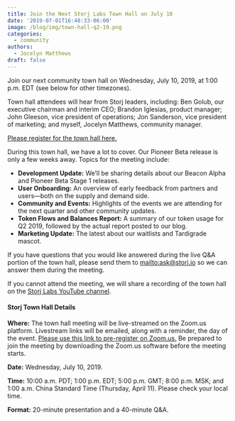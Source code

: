 ```yaml
---
title: Join the Next Storj Labs Town Hall on July 10
date: '2019-07-01T16:48:33-06:00'
image: /blog/img/town-hall-q2-19.png
categories:
  - community
authors:
  - Jocelyn Matthews
draft: false
---
```

Join our next community town hall on Wednesday, July 10, 2019, at 1:00 p.m. EDT (see below for other timezones).

Town hall attendees will hear from Storj leaders, including: Ben Golub, our executive chairman and interim CEO; Brandon Iglesias, product manager; John Gleeson, vice president of operations; Jon Sanderson, vice president of marketing; and myself, Jocelyn Matthews, community manager. 

[Please register for the town hall here.](https://zoom.us/webinar/register/WN_9CXpCNuCTQ6-VZaJRJgkFQ) 

During this town hall, we have a lot to cover. Our Pioneer Beta release is only a few weeks away. Topics for the meeting include: 

* **Development Update:** We’ll be sharing details about our Beacon Alpha and Pioneer Beta Stage 1 releases. 
* **User Onboarding:** An overview of early feedback from partners and users—both on the supply and demand side. 
* **Community and Events:** Highlights of the events we are attending for the next quarter and other community updates. 
* **Token Flows and Balances Report:** A summary of our token usage for Q2 2019, followed by the actual report posted to our blog. 
* **Marketing Update:** The latest about our waitlists and Tardigrade mascot.

If you have questions that you would like answered during the live Q&A portion of the town hall, please send them to <mailto:ask@storj.io> so we can answer them during the meeting. 

If you cannot attend the meeting, we will share a recording of the town hall on the [Storj Labs YouTube channel](https://www.youtube.com/watch?v=ZSw2RJmARPw&list=PLNq8osZgyMoBr53aMHCYZkvog7JjJt7wm).

#### Storj Town Hall Details

**Where:** The town hall meeting will be live-streamed on the Zoom.us platform. Livestream links will be emailed, along with a reminder, the day of the event. [Please use this link to pre-register on Zoom.us.](https://zoom.us/webinar/register/WN_9CXpCNuCTQ6-VZaJRJgkFQ) Be prepared to join the meeting by downloading the Zoom.us software before the meeting starts. 

**Date:** Wednesday, July 10, 2019.

**Time:** 10:00 a.m. PDT; 1:00 p.m. EDT; 5:00 p.m. GMT; 8:00 p.m. MSK; and 1:00 a.m. China Standard Time (Thursday, April 11). Please check your local time.

**Format:** 20-minute presentation and a 40-minute Q&A.
